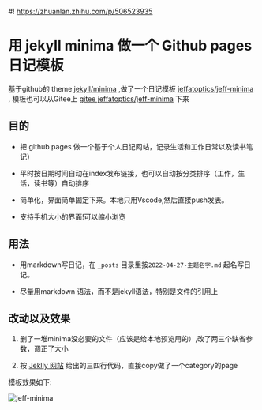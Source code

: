 #! https://zhuanlan.zhihu.com/p/506523935

# 用 jekyll minima 做一个 Github pages 日记模板

基于github的 theme [jekyll/minima](https://jekyll.github.io/minima/) ,做了一个日记模板
 [jeffatoptics/jeff-minima](https://jeffatoptics.github.io/jeff-minima/) , 模板也可以从Gitee上 [gitee jeffatoptics/jeff-minima](https://gitee.com/jeffatoptics/jeff-minima) 下来

## 目的

- 把 github pages 做一个基于个人日记网站，记录生活和工作日常以及读书笔记）

- 平时按日期时间自动在index发布链接，也可以自动按分类排序（工作，生活，读书等）自动排序

- 简单化，界面简单固定下来。本地只用Vscode,然后直接push发表。

- 支持手机大小的界面!可以缩小浏览

## 用法

- 用markdown写日记，在 `_posts` 目录里按`2022-04-27-主题名字.md` 起名写日记。

- 尽量用markdown 语法，而不是jekyll语法，特别是文件的引用上

## 改动以及效果

1. 删了一堆minima没必要的文件（应该是给本地预览用的）,改了两三个缺省参数，调正了大小

2. 按 [Jeklly 网站](https://jekyllrb.com/docs/posts/) 给出的三四行代码，直接copy做了一个category的page

模板效果如下:

![jeff-minima](https://pic4.zhimg.com/80/v2-b07de587e42e790c762525049052f332.gif)